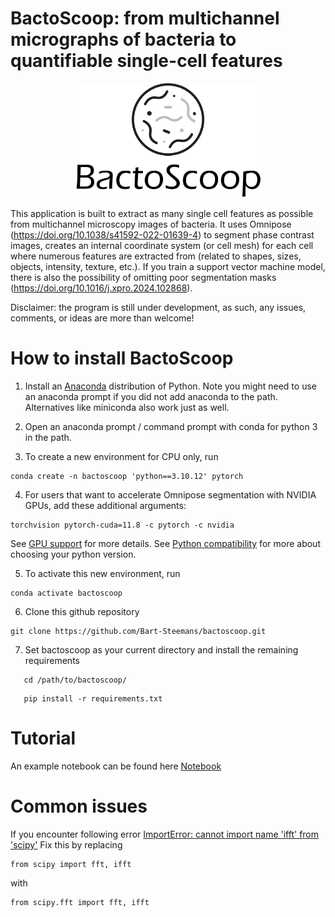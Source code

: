 # BactoScoop: from multichannel micrographs of bacteria to quantifiable single-cell features

<p align="center">
  <img src="https://github.com/Bart-Steemans/bactoscoop/blob/main/logo.jpg?raw=true" alt="BactoScoop" width="300"/>
</p>

This application is built to extract as many single cell features as possible from multichannel microscopy images of bacteria. It uses Omnipose (https://doi.org/10.1038/s41592-022-01639-4) to segment phase contrast images, creates an internal coordinate system (or cell mesh) for each cell where numerous features are extracted from (related to shapes, sizes, objects, intensity, texture, etc.). If you train a support vector machine model, there is also the possibility of omitting poor segmentation masks (https://doi.org/10.1016/j.xpro.2024.102868). 

Disclaimer: the program is still under development, as such, any issues, comments, or ideas are more than welcome!

# How to install BactoScoop

1. Install an [Anaconda](https://www.anaconda.com/download/) distribution of Python. Note you might need to use an anaconda prompt if you did not add anaconda to the path. Alternatives like miniconda also work just as well.

2. Open an anaconda prompt / command prompt with conda for python 3 in the path.

3. To create a new environment for CPU only, run
```
conda create -n bactoscoop 'python==3.10.12' pytorch
```
4. For users that want to accelerate Omnipose segmentation with NVIDIA GPUs, add these additional arguments:
```
torchvision pytorch-cuda=11.8 -c pytorch -c nvidia
```
See [GPU support](https://github.com/kevinjohncutler/omnipose?tab=readme-ov-file#gpu-support) for more details. See [Python compatibility](https://github.com/kevinjohncutler/omnipose?tab=readme-ov-file#python-compatibility) for more about choosing your python version.

5. To activate this new environment, run
```
conda activate bactoscoop
```
6. Clone this github repository
```
git clone https://github.com/Bart-Steemans/bactoscoop.git
```
7. Set bactoscoop as your current directory and install the remaining requirements
```
   cd /path/to/bactoscoop/
```
```
   pip install -r requirements.txt
```


# Tutorial

An example notebook can be found here [Notebook](https://github.com/Bart-Steemans/bactoscoop/blob/main/bactoscoop_demo.ipynb)

# Common issues
If you encounter following error [ImportError: cannot import name 'ifft' from 'scipy'](https://github.com/kevinjohncutler/omnipose/issues/78) 
Fix this by replacing 
```
from scipy import fft, ifft
```
with
```
from scipy.fft import fft, ifft
```

